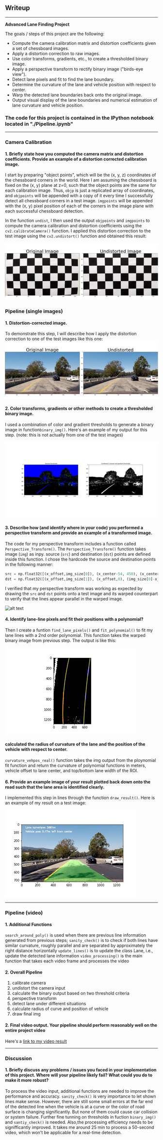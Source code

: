 ## Writeup


---

**Advanced Lane Finding Project**

The goals / steps of this project are the following:

* Compute the camera calibration matrix and distortion coefficients given a set of chessboard images.
* Apply a distortion correction to raw images.
* Use color transforms, gradients, etc., to create a thresholded binary image.
* Apply a perspective transform to rectify binary image ("birds-eye view").
* Detect lane pixels and fit to find the lane boundary.
* Determine the curvature of the lane and vehicle position with respect to center.
* Warp the detected lane boundaries back onto the original image.
* Output visual display of the lane boundaries and numerical estimation of lane curvature and vehicle position.

[//]: # (Image References)

[image1]: ./output_images/undist.jpg "Undistorted"
[image2]: ./output_images/Road_undist.jpg "Road Transformed"
[image3]: ./output_images/BinaryImg.jpg "Binary Example"
[image4]: ./output_images/PerspectiveTransform.jpg "Warp Example"
[image5]: ./output_images/lane_line_pixels.jpg "Fit Visual"
[image6]: ./output_images/final_img.jpg "Output"
[video1]: ./project_video_output.mp4 "Video"


### The code for this project is contained in the IPython notebook located in "./Pipeline.ipynb" 
  

---

### Camera Calibration

#### 1. Briefly state how you computed the camera matrix and distortion coefficients. Provide an example of a distortion corrected calibration image.


I start by preparing "object points", which will be the (x, y, z) coordinates of the chessboard corners in the world. Here I am assuming the chessboard is fixed on the (x, y) plane at z=0, such that the object points are the same for each calibration image.  Thus, `objp` is just a replicated array of coordinates, and `objpoints` will be appended with a copy of it every time I successfully detect all chessboard corners in a test image.  `imgpoints` will be appended with the (x, y) pixel position of each of the corners in the image plane with each successful chessboard detection.  

In the function `undist`, I then used the output `objpoints` and `imgpoints` to compute the camera calibration and distortion coefficients using the `cv2.calibrateCamera()` function.  I applied this distortion correction to the test image using the `cv2.undistort()` function and obtained this result: 

![alt text][image1]

### Pipeline (single images)

#### 1. Distortion-corrected image.

To demonstrate this step, I will describe how I apply the distortion correction to one of the test images like this one:
![alt text][image2]

#### 2. Color transforms, gradients or other methods to create a thresholded binary image. 

I used a combination of color and gradient thresholds to generate a binary image in function`binary_img()`.  Here's an example of my output for this step.  (note: this is not actually from one of the test images)

![alt text][image3]

#### 3. Describe how (and identify where in your code) you performed a perspective transform and provide an example of a transformed image.

The code for my perspective transform includes a function called `Perspective_Transform()`.  The `Perspective_Transform()` function takes image (`img`) as inpy.   source (`src`) and destination (`dst`) points are defined inside this function. I chose the hardcode the source and destination points in the following manner:

```python
src = np.float32([(x_offset,img_size[0]), (x_center-54, 450), (x_center+54, 450), (img_size[1]-x_offset,img_size[0])])
dst = np.float32([(x_offset,img_size[1]), (x_offset,0), (img_size[0]-x_offset, 0), (img_size[0]-x_offset,img_size[1])])
```

I verified that my perspective transform was working as expected by drawing the `src` and `dst` points onto a test image and its warped counterpart to verify that the lines appear parallel in the warped image.

![alt text][image4]

#### 4. Identify lane-line pixels and fit their positions with a polynomial?

Then I create a funtion `find_lane_pixels()` and `fit_polynomial()` to fit my lane lines with a 2nd order polynomial. This function takes the warped binary image from previous step. The output is like this:

![alt text][image5]

#### calculated the radius of curvature of the lane and the position of the vehicle with respect to center.

`curvature_vehpos_real()` function takes the img output from the ploynomial fit function and return the curvature of polynomial functions in meters, vehicle offset to lane center, and top/bottom lane width of the ROI.

#### 6. Provide an example image of your result plotted back down onto the road such that the lane area is identified clearly.

I implemented this step in lines through the function `draw_result()`.  Here is an example of my result on a test image:

![alt text][image6]

---

### Pipeline (video)

#### 1. Additional Functions
`search_around_poly()` is used when there are previous line information generated from previous steps;
`sanity_check()` is to check if both lines have similar curvature, roughly parallel and are separated by approximately the right distance horizontally
`update_lines()` is to update the class Lane, i.e., update the detected lane information
`video_processing()` is the main function that takes each video frame and processes the video 

#### 2. Overall Pipeline
1) calibrate camera
2) undistort the camera input
3) calculate the binary output based on two threshold criteria
4) perspective transform
5) detect lane under different situations
6) calculate radius of curve and position of vehicle
7) draw final img        
#### 2. Final video output.  Your pipeline should perform reasonably well on the entire project video 

Here's a [link to my video result](./project_video_output.mp4)

---

### Discussion

#### 1. Briefly discuss any problems / issues you faced in your implementation of this project.  Where will your pipeline likely fail?  What could you do to make it more robust?

To process the video input, additional functions are needed to improve the performance and accuracy. `sanity_check()`  is very importance to let shown lines make sense. However, there are still some small errors at the far end of the detected line when the vehicle is at a curve or the color of road surface is changing significantly. But none of them could cause car collision or system failure. Further fine tunning on thresholds in fuction `binary_img()` and `santiy_check()` is needed. Also,the processing efficiency needs to be signifficantly improved. It takes me around 25 min to process a 50-second video, which won't be applicable for a real-time detection.

